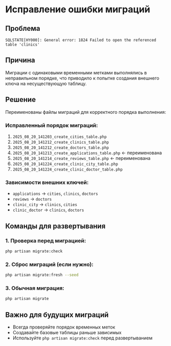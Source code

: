 # Исправление ошибки миграций

## Проблема
```
SQLSTATE[HY000]: General error: 1824 Failed to open the referenced table 'clinics'
```

## Причина
Миграции с одинаковыми временными метками выполнялись в неправильном порядке, что приводило к попытке создания внешнего ключа на несуществующую таблицу.

## Решение
Переименованы файлы миграций для корректного порядка выполнения:

### Исправленный порядок миграций:
1. `2025_08_20_141203_create_cities_table.php`
2. `2025_08_20_141212_create_clinics_table.php`
3. `2025_08_20_141212_create_doctors_table.php`
4. `2025_08_20_141213_create_applications_table.php` ← переименована
5. `2025_08_20_141214_create_reviews_table.php` ← переименована
6. `2025_08_20_141224_create_clinic_city_table.php`
7. `2025_08_20_141224_create_clinic_doctor_table.php`

### Зависимости внешних ключей:
- `applications` → `cities`, `clinics`, `doctors`
- `reviews` → `doctors`
- `clinic_city` → `clinics`, `cities`
- `clinic_doctor` → `clinics`, `doctors`

## Команды для развертывания

### 1. Проверка перед миграцией:
```bash
php artisan migrate:check
```

### 2. Сброс миграций (если нужно):
```bash
php artisan migrate:fresh --seed
```

### 3. Обычная миграция:
```bash
php artisan migrate
```

## Важно для будущих миграций
- Всегда проверяйте порядок временных меток
- Создавайте базовые таблицы раньше зависимых
- Используйте `php artisan migrate:check` перед развертыванием
